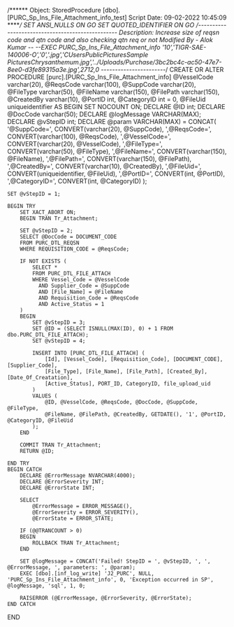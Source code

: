 /****** Object:  StoredProcedure [dbo].[PURC_Sp_Ins_File_Attachment_info_test]    Script Date: 09-02-2022 10:45:09 ******/
SET ANSI_NULLS ON
GO
SET QUOTED_IDENTIFIER ON
GO
/*-------------------------------------------------
Description: Increase size of reqsn code and qtn code and also checking qtn req or not
Modified By - Alok Kumar
-- --EXEC PURC_Sp_Ins_File_Attachment_info '10','TIGR-SAE-140006-O','0','.jpg','CUsersPublicPicturesSample PicturesChrysanthemum.jpg','../Uploads/Purchase/3bc2bc4c-ac50-47e7-8ee0-d3fe89315a3e.jpg',2712,0
-----------------------*/
CREATE OR ALTER PROCEDURE [purc].[PURC_Sp_Ins_File_Attachment_info]
    @VesselCode   varchar(20),
    @ReqsCode     varchar(100),
    @SuppCode     varchar(20),
    @FileType     varchar(50),
    @FileName     varchar(150),
    @FilePath     varchar(150),
    @CreatedBy    varchar(10),
    @PortID       int,
    @CategoryID   int = 0,
    @FileUid      uniqueidentifier
AS
BEGIN
    SET NOCOUNT ON;
    DECLARE @ID int;
    DECLARE @DocCode varchar(50);
    DECLARE @logMessage VARCHAR(MAX);
    DECLARE @vStepID int;
    DECLARE @param VARCHAR(MAX) = CONCAT(
        '@SuppCode=', CONVERT(varchar(20), @SuppCode),
        ',@ReqsCode=', CONVERT(varchar(100), @ReqsCode),
        ',@VesselCode=', CONVERT(varchar(20), @VesselCode),
        ',@FileType=', CONVERT(varchar(50), @FileType),
        ',@FileName=', CONVERT(varchar(150), @FileName),
        ',@FilePath=', CONVERT(varchar(150), @FilePath),
        ',@CreatedBy=', CONVERT(varchar(10), @CreatedBy),
        ',@FileUid=', CONVERT(uniqueidentifier, @FileUid),
        ',@PortID=', CONVERT(int, @PortID),
        ',@CategoryID=', CONVERT(int, @CategoryID)
    );

    SET @vStepID = 1;

    BEGIN TRY
        SET XACT_ABORT ON;
        BEGIN TRAN Tr_Attachment;

        SET @vStepID = 2;
        SELECT @DocCode = DOCUMENT_CODE 
        FROM PURC_DTL_REQSN 
        WHERE REQUISITION_CODE = @ReqsCode;

        IF NOT EXISTS (
            SELECT * 
            FROM PURC_DTL_FILE_ATTACH 
            WHERE Vessel_Code = @VesselCode 
              AND Supplier_Code = @SuppCode 
              AND [File_Name] = @FileName 
              AND Requisition_Code = @ReqsCode 
              AND Active_Status = 1
        )
        BEGIN
            SET @vStepID = 3;
            SET @ID = (SELECT ISNULL(MAX(ID), 0) + 1 FROM dbo.PURC_DTL_FILE_ATTACH);
            SET @vStepID = 4;

            INSERT INTO [PURC_DTL_FILE_ATTACH] (
                [Id], [Vessel_Code], [Requisition_Code], [DOCUMENT_CODE], [Supplier_Code], 
                [File_Type], [File_Name], [File_Path], [Created_By], [Date_Of_Creatation], 
                [Active_Status], PORT_ID, CategoryID, file_upload_uid
            )
            VALUES (
                @ID, @VesselCode, @ReqsCode, @DocCode, @SuppCode, @FileType, 
                @FileName, @FilePath, @CreatedBy, GETDATE(), '1', @PortID, @CategoryID, @FileUid
            );
        END

        COMMIT TRAN Tr_Attachment;
        RETURN @ID;

    END TRY
    BEGIN CATCH
        DECLARE @ErrorMessage NVARCHAR(4000);
        DECLARE @ErrorSeverity INT;
        DECLARE @ErrorState INT;

        SELECT 
            @ErrorMessage = ERROR_MESSAGE(),
            @ErrorSeverity = ERROR_SEVERITY(),
            @ErrorState = ERROR_STATE;

        IF (@@TRANCOUNT > 0)
        BEGIN
            ROLLBACK TRAN Tr_Attachment;
        END

        SET @logMessage = CONCAT('Failed! StepID = ', @vStepID, ', ', @ErrorMessage, ', parameters: ', @param);
        EXEC [dbo].[inf_log_write] 'J2_PURC', NULL, 'PURC_Sp_Ins_File_Attachment_info', 0, 'Exception occurred in SP', @logMessage, 'sql', 1, 0;

        RAISERROR (@ErrorMessage, @ErrorSeverity, @ErrorState);
    END CATCH
END
